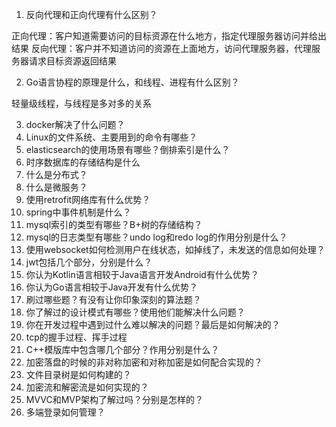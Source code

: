1. 反向代理和正向代理有什么区别？

正向代理：客户知道需要访问的目标资源在什么地方，指定代理服务器访问并给出结果
反向代理：客户并不知道访问的资源在上面地方，访问代理服务器，代理服务器请求目标资源返回结果

2. Go语言协程的原理是什么，和线程、进程有什么区别？

轻量级线程，与线程是多对多的关系

3. docker解决了什么问题？
4. Linux的文件系统、主要用到的命令有哪些？
5. elasticsearch的使用场景有哪些？倒排索引是什么？
6. 时序数据库的存储结构是什么
7. 什么是分布式？
8. 什么是微服务？
9.  使用retrofit网络库有什么优势？
10. spring中事件机制是什么？
11. mysql索引的类型有哪些？B+树的存储结构？
12. mysql的日志类型有哪些？undo log和redo log的作用分别是什么？
13. 使用websocket如何检测用户在线状态，如掉线了，未发送的信息如何处理？
14. jwt包括几个部分，分别是什么？
15. 你认为Kotlin语言相较于Java语言开发Android有什么优势？
16. 你认为Go语言相较于Java开发有什么优势？
17. 刷过哪些题？有没有让你印象深刻的算法题？
18. 你了解过的设计模式有哪些？使用他们能解决什么问题？
19. 你在开发过程中遇到过什么难以解决的问题？最后是如何解决的？
20. tcp的握手过程、挥手过程
21. C++模版库中包含哪几个部分？作用分别是什么？
22. 加密落盘的时候的非对称加密和对称加密是如何配合实现的？
23. 文件目录树是如何构建的？
24. 加密流和解密流是如何实现的？
25. MVVC和MVP架构了解过吗？分别是怎样的？
26. 多端登录如何管理？
